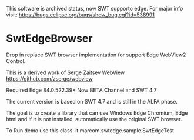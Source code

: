 This software is archived status, now SWT supporto edge.
For major info visit:
https://bugs.eclipse.org/bugs/show_bug.cgi?id=538991

# SwtEdgeBrowser
Drop in replace SWT browser implementation for support Edge WebView2 Control.

This is a derived work of Serge Zaitsev WebView https://github.com/zserge/webview

Required Edge 84.0.522.39+ Now BETA Channel and SWT 4.7

The current version is based on SWT 4.7 and is still in the ALFA phase.

The goal is to create a library that can use Windows Edge Chromium, Edge html and if it is not installed, automatically use the original SWT browser.

To Run demo use this class:
it.marcom.swtedge.sample.SwtEdgeTest



